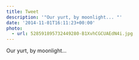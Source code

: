 ```yaml
---
title: Tweet
description: '"Our yurt, by moonlight... "'
date: '2014-11-01T16:11:23+00:00'
photo:
  - url: 528591895732449280-B1XvhCGCUAEdN4i.jpg
---
```

Our yurt, by moonlight... 
